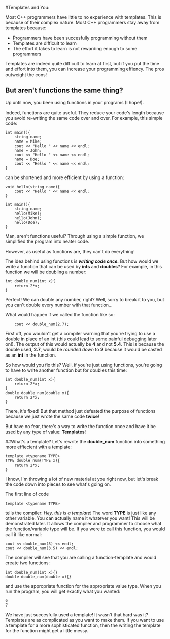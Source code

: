 #Templates and You:

Most C++ programmers have little to no experience with templates. This is because of their complex nature. Most C++ programmers stay away from templates because: 

  - Programmers have been succesfully programming without them
  - Templates are difficult to learn
  - The effort it takes to learn is not rewarding enough to some programmers

Templates are indeed quite difficult to learn at first, but if you put the time and effort into them, you can increase your programming effiency. The pros outweight the cons!

## But aren't functions the same thing?
Up until now, you been using functions in your programs (I hope!). 

Indeed, functions are quite useful. They reduce your code's length because you avoid re-writing the same code over and over. For example, this simple code:
```
int main(){
    string name;
    name = Mike;
    cout << "Hello " << name << endl;
    name = John;
    cout << "Hello " << name << endl;
    name = Doe;
    cout << "Hello " << name << endl;
}
```
can be shortened and more efficient by using a function:
```
void hello(string name){
    cout << "Hello " << name << endl;
}
    
int main(){
    string name;
    hello(Mike);
    hello(John);
    hello(Doe);
}
```

Man, aren't functions useful? Through using a simple function, we simplified the program into neater code. 

However, as useful as functions are, they can't do everything!

The idea behind using functions is **_writing code once._** But how would we write a function that can be used by **ints** and **doubles**? For example, in this function we will be doubling a number:
```
int double_num(int x){
    return 2*x;
}
```
Perfect! We can double any number, right? 
Well, sorry to break it to you, but you can't double every number with that function...

What would happen if we called the function like so:
```
    cout << double_num(2.7);
```
First off, you wouldn't get a compiler warning that you're trying to use a double in place of an int (this could lead to some painful debugging later on!). The output of this would actually be **4** and not **5.4**. This is because the double used, **2.7**, would be _rounded down_ to **2** because it would be casted as an **int** in the function.

So how would you fix this? Well, if you're just using functions, you're going to have to write another function but for doubles this time:
```
int double_num(int x){
    return 2*x;
}
double double_num(double x){
    return 2*x;
}
```
There, it's fixed! But that method just defeated the purpose of functions because we just wrote the same code **twice**!

But have no fear, there's a way to write the function once and have it be used by any type of value: **Templates**!

##What's a template?
Let's rewrite the **double_num** function into something more effiecient with a template:
```
template <typename TYPE>
TYPE double_num(TYPE x){
    return 2*x;
}
```
I know, I'm throwing a lot of new material at you right now, but let's break the code down into pieces to see what's going on.

The first line of code
```
template <typename TYPE>
```
tells the compiler: _Hey, this is a template!_ The word **TYPE** is just like any other variable. You can actually name it whatever you want! This will be demonstrated later. It allows the compiler and programmer to choose what the function/variable type will be. If you were to call this function, you would call it like normal:
```
cout << double_num(3) << endl;
cout << double_num(3.5) << endl;
```
The compiler will see that you are calling a function-template and would create two functions:
```
int double_num(int x){}
double double_num(double x){}
```
and use the appropriate function for the appropriate value type. When you run the program, you will get exactly what you wanted:
```
6
7
```
We have just succesfully used a template! It wasn't that hard was it? Templates are as complicated as you want to make them. If you want to use a template for a more sophisticated function, then the writing the template for the function might get a little messy.
